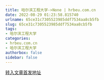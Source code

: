 ```yaml
---
title: 哈尔滨工程大学->None | hrbeu.com.cn
date: 2022-08-29 01:23:58.815740
urlname: 65ce31c7305523985ddf7534aa8cb5fb
slug: 65ce31c7305523985ddf7534aa8cb5fb
tags: 
- 哈尔滨工程大学
categories:
- hrbeu.com.cn
- 哈尔滨工程大学
authorbox: false
sidebar: false
---
```





[转入文章首发地址](http://h5.hljnews.cn/h5/detail/normal/4906603561927680)